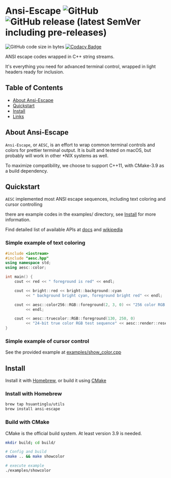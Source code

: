 # Ansi-Escape  ![GitHub](https://img.shields.io/github/license/hsuantinglu/ansi-escape) ![GitHub release (latest SemVer including pre-releases)](https://img.shields.io/github/v/release/HsuanTingLu/ansi-escape?include_prereleases)
![GitHub code size in bytes](https://img.shields.io/github/languages/code-size/HsuanTingLu/ansi-escape)
[![Codacy Badge](https://api.codacy.com/project/badge/Grade/18170c1dd8f746328ac668d5fdfbb5c2)](https://www.codacy.com/manual/HsuanTingLu/ansi-escape?utm_source=github.com&amp;utm_medium=referral&amp;utm_content=HsuanTingLu/ansi-escape&amp;utm_campaign=Badge_Grade)

ANSI escape codes wrapped in C++ string streams.

It's everything you need for advanced terminal control, wrapped in light headers ready for inclusion.

## Table of Contents

- [About Ansi-Escape](#about)
- [Quickstart](#quickstart)
- [Install](#install)
- [Links](#links)

<a name="about"></a>
## About Ansi-Escape
`Ansi-Escape`, or `AESC`, is an effort to wrap common terminal controls and colors for prettier terminal output.
It is built and tested on macOS, but probably will work in other \*NIX systems as well.

To maximize compatibility, we choose to support C++11, with CMake-3.9 as a build dependency.

<a name="quickstart"></a>
## Quickstart

`AESC` implemented most ANSI escape sequences, including text coloring and cursor controlling

there are example codes in the examples/ directory, see [Install](#install) for more information.

Find detailed list of available APIs at [docs](aesc/README.md) and [wikipedia](https://en.wikipedia.org/wiki/ANSI_escape_code)

### Simple example of text coloring

```cpp
#include <iostream>
#include "aesc.hpp"
using namespace std;
using aesc::color;

int main() {
    cout << red << " foreground is red" << endl;

    cout << bright::red << bright::background::cyan
         << " background bright cyan, foreground bright red" << endl;

    cout << aesc::color256::RGB::foreground(2, 3, 0) << "256 color RGB test sequence"
         << endl;

    cout << aesc::truecolor::RGB::foreground(130, 250, 0)
         << "24-bit true color RGB test sequence" << aesc::render::reset << endl;
}
```

### Simple example of cursor control

See the provided example at [examples/show_color.cpp](examples/show_color.cpp)

<a name="install"></a>
## Install

Install it with [Homebrew](https://brew.sh), or build it using [CMake](https://cmake.org)

### Install with Homebrew

```bash
brew tap hsuantinglu/utils
brew install ansi-escape
```

### Build with CMake

CMake is the official build system. At least version 3.9 is needed.

```bash
mkdir build; cd build/

# Config and build
cmake .. && make showcolor

# execute example
./examples/showcolor
```
